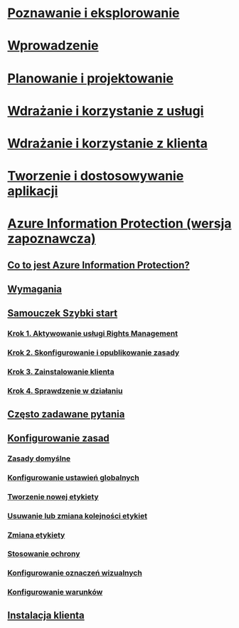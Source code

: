 # [Poznawanie i eksplorowanie](/rights-management/understand-explore/azure-rights-management)
# [Wprowadzenie](/rights-management/get-started/requirements-azure-rms)
# [Planowanie i projektowanie](/rights-management/plan-design/deployment-roadmap)
# [Wdrażanie i korzystanie z usługi](/rights-management/deploy-use/activate-service)
# [Wdrażanie i korzystanie z klienta](/rights-management/rms-client/use-client)
# [Tworzenie i dostosowywanie aplikacji](/rights-management/develop/developers-guide)
# [Azure Information Protection (wersja zapoznawcza)](what-is-information-protection.md)
## [Co to jest Azure Information Protection?](what-is-information-protection.md)
## [Wymagania](requirements-azure-infoprotect.md)
## [Samouczek Szybki start](infoprotect-quick-start-tutorial.md)
### [Krok 1. Aktywowanie usługi Rights Management](infoprotect-tutorial-step1.md)
### [Krok 2. Skonfigurowanie i opublikowanie zasady](infoprotect-tutorial-step2.md)
### [Krok 3. Zainstalowanie klienta](infoprotect-tutorial-step3.md)
### [Krok 4. Sprawdzenie w działaniu](infoprotect-tutorial-step4.md)
## [Często zadawane pytania](faq.md)
## [Konfigurowanie zasad](configure-policy.md)
### [Zasady domyślne](configure-policy-default.md)
### [Konfigurowanie ustawień globalnych](configure-policy-settings.md)
### [Tworzenie nowej etykiety](configure-policy-new-label.md)
### [Usuwanie lub zmiana kolejności etykiet](configure-policy-delete-reorder.md)
### [Zmiana etykiety](configure-policy-change-label.md)
### [Stosowanie ochrony](configure-policy-protection.md)
### [Konfigurowanie oznaczeń wizualnych](configure-policy-markings.md)
### [Konfigurowanie warunków](configure-policy-classification.md)
## [Instalacja klienta](info-protect-client.md)


<!--HONumber=Jul16_HO5-->


